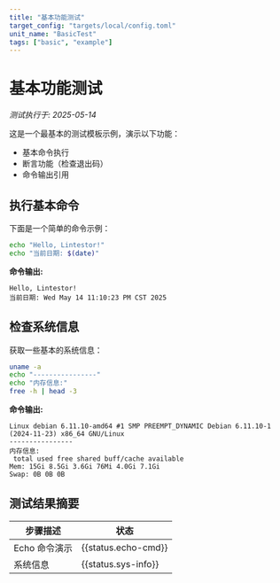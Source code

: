 ```yaml
---
title: "基本功能测试"
target_config: "targets/local/config.toml"
unit_name: "BasicTest"
tags: ["basic", "example"]
---
```


# 基本功能测试

*测试执行于: 2025-05-14*

这是一个最基本的测试模板示例，演示以下功能：
- 基本命令执行
- 断言功能（检查退出码）
- 命令输出引用

## 执行基本命令

下面是一个简单的命令示例：

```bash
echo "Hello, Lintestor!"
echo "当前日期: $(date)"
```

**命令输出:**

```output {ref="echo-cmd"}
Hello, Lintestor!
当前日期: Wed May 14 11:10:23 PM CST 2025
```

## 检查系统信息

获取一些基本的系统信息：

```bash
uname -a
echo "----------------"
echo "内存信息:"
free -h | head -3
```

**命令输出:**

```output {ref="sys-info"}
Linux debian 6.11.10-amd64 #1 SMP PREEMPT_DYNAMIC Debian 6.11.10-1 (2024-11-23) x86_64 GNU/Linux
----------------
内存信息:
 total used free shared buff/cache available
Mem: 15Gi 8.5Gi 3.6Gi 76Mi 4.0Gi 7.1Gi
Swap: 0B 0B 0B
```

## 测试结果摘要

| 步骤描述 | 状态 |
|---------|------|
| Echo 命令演示 | {{status.echo-cmd}} |
| 系统信息 | {{status.sys-info}} |
